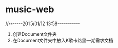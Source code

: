music-web
=========
//-------2015/01/12 13:58-----------

1. 创建Document文件夹
2. 在Document文件夹中放入K歌卡路里一期需求文档
